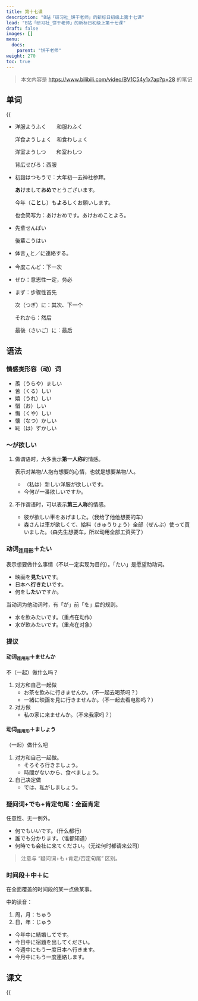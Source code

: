 ```yaml
---
title: 第十七课
description: "B站「研习社_饼干老师」的新标日初级上第十七课"
lead: "B站「研习社_饼干老师」的新标日初级上第十七课"
draft: false
images: []
menu:
  docs:
    parent: "饼干老师"
weight: 270
toc: true
---
```


> 本文内容是 https://www.bilibili.com/video/BV1C54y1x7ap?p=28 的笔记

## 单词

{{<audio src="https://tellyouwhat-static-1251995834.cos.ap-chongqing.myqcloud.com/audios/cs_danci/17第十七课.mp3">}}

- 洋服ようふく　　和服わふく

  洋食ようしょく　和食わしょく

  洋室ようしつ　　和室わしつ

  背広せびろ：西服

- 初詣はつもうで：大年初一去神社参拜。

  **あけ**まして**おめ**でとうございます。

  今年（**こと**し）も**よろ**しくお願いします。

  也会简写为：あけおめです。あけおめことよろ。

- 先輩せんぱい

  後輩こうはい

- 体言<sub>人</sub>と／に連絡する。

- 今度こんど：下一次

- ぜひ：意志性一定，务必

- まず：步骤性首先

  次（つぎ）に：其次、下一个

  それから：然后

  最後（さいご）に：最后

## 语法

### 情感类形容（动）词

- 羨（うらや）ましい
- 苦（くる）しい
- 嬉（うれ）しい
- 惜（お）しい
- 悔（くや）しい
- 懐（なつ）かしい
- 恥（は）ずかしい

### ～が欲しい

1. 做谓语时，大多表示**第一人称**的情感。

    表示对某物/人抱有想要的心情，也就是想要某物/人。

    - （私は）新しい洋服が欲しいです。
    - 今何が一番欲しいですか。

2. 不作谓语时，可以表示**第三人称**的情感。

    - 彼が欲しい車をあげました。（我给了他他想要的车）
    - 森さんは車が欲しくて、給料（きゅうりょう）全部（ぜんぶ）使って買いました。（森先生想要车，所以动用全部工资买了）

### 动词<sub>连用形</sub>＋たい

表示想要做什么事情（不以一定实现为目的）。「たい」是愿望助动词。

- 映画を**見たい**です。
- 日本へ**行きたい**です。
- 何を**したい**ですか。

当动词为他动词时，有「が」前「を」后的规则。

- 水を飲みたいです。（重点在动作）
- 水が飲みたいです。（重点在对象）

### 提议

#### 动词<sub>连用形</sub>＋ませんか

不（一起）做什么吗？

1. 对方和自己一起做
   - お茶を飲みに行きませんか。（不一起去喝茶吗？）
   - 一緒に映画を見に行きませんか。（不一起去看电影吗？）
2. 对方做
   - 私の家に来ませんか。（不来我家吗？）

#### 动词<sub>连用形</sub>＋ましょう

（一起）做什么吧

1. 对方和自己一起做。
   - そろそろ行きましょう。
   - 時間がないから、食べましょう。
2. 自己决定做
   - では、私がしましょう。

### 疑问词+でも+肯定句尾：全面肯定

任意性、无一例外。

- 何でもいいです。（什么都行）
- 誰でも分かります。（谁都知道）
- 何時でも会社に来てください。（无论何时都请来公司）

> 注意与 “疑问词+も+肯定/否定句尾” 区别。

### 时间段＋中＋に

在全面覆盖的时间段的某一点做某事。

中的读音：

1. 周，月：ちゅう
2. 日，年：じゅう

- 今年中に結婚してです。
- 今日中に宿題を出してください。
- 今週中にもう一度日本へ行きます。
- 今月中にもう一度連絡します。

## 课文

{{<audio src="https://tellyouwhat-static-1251995834.cos.ap-chongqing.myqcloud.com/audios/cs_kewen/13-18课 新标日初级课文/Lesson17.mp3">}}
